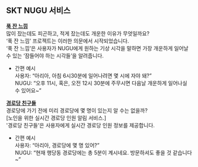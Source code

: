 ## SKT NUGU 서비스  

**[푹 잔 느낌](https://hyunjuhw.github.io/five14.github.io/honeysleep)**  
많이 잤는데도 피곤하고, 적게 잤는데도 개운한 이유가 무엇일까요?  
‘푹 잔 느낌’ 프로젝트는 이러한 의문에서 시작되었습니다.  
‘푹 잔 느낌’은 사용자가 NUGU에게 원하는 기상 시각을 말하면 가장 개운하게 일어날 수 있는 ‘잠들어야 하는 시각들’을 알려줍니다.  
  
- 간편 예시  
사용자:  “아리아, 아침 6시30분에 일어나려면 몇 시에 자야 돼?”  
NUGU:  “오후 11시, 혹은, 오전 12시 30분에 주무시면 다음날 개운하게 일어나실 수 있어요~”  


**[경로당 친구들](https://hyunjuhw.github.io/five14.github.io/silverfriends)**  
경로당에 가기 전에 미리 경로당에 몇 명이 있는지 알 수는 없을까?  
[노인을 위한 실시간 경로당 인원 알림 서비스.]  
'경로당 친구들'은 사용자에게 실시간 경로당 인원 정보를 제공합니다.  
  
  
- 간편 예시  
사용자:  “아리아, 경로당에 몇 명 있어?”  
NUGU:  “현재 행당동 경로당에는 총 5분이 계시네요. 방문하셔도 좋을 것 같습니다~”  




